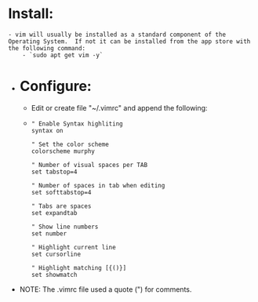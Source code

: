 # Install:
	- vim will usually be installed as a standard component of the Operating System.  If not it can be installed from the app store with the following command:
		- `sudo apt get vim -y`
- # Configure:
	- Edit or create file "~/.vimrc" and append the following:
	- ```
	  " Enable Syntax highliting
	  syntax on
	  
	  " Set the color scheme
	  colorscheme murphy
	  
	  " Number of visual spaces per TAB
	  set tabstop=4
	  
	  " Number of spaces in tab when editing
	  set softtabstop=4
	  
	  " Tabs are spaces
	  set expandtab
	  
	  " Show line numbers
	  set number
	  
	  " Highlight current line
	  set cursorline
	  
	  " Highlight matching [{()}]
	  set showmatch
	  ```
- NOTE: The .vimrc file used a quote (") for comments.